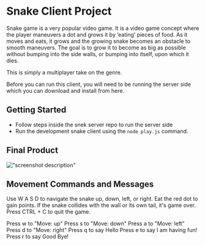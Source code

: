 # Snake Client Project

Snake game is a very popular video game. It is a video game concept where the player maneuvers a dot and grows it by ‘eating’ pieces of food. As it moves and eats, it grows and the growing snake becomes an obstacle to smooth maneuvers. The goal is to grow it to become as big as possible without bumping into the side walls, or bumping into itself, upon which it dies.

This is simply a multiplayer take on the genre.

Before you can run this client, you will need to be running the server side which you can download and install from here. 


## Getting Started

- Follow steps inside the snek server repo to run the server side
- Run the development snake client using the `node play.js` command.

## Final Product

!["screenshot description"](./docs/.snakeimage.png)

## Movement Commands and Messages

Use W A S D to navigate the snake up, down, left, or right. Eat the red dot to gain points. 
If the snake collides with the wall or its own tail, it's game over. Press CTRL + C to quit the game.

Press w to "Move: up" 
Press s to "Move: down"
Press a to "Move: left" 
Press d to "Move: right" 
Press q to say Hello
Press e to say I am having fun!
Press r to say Good Bye!



